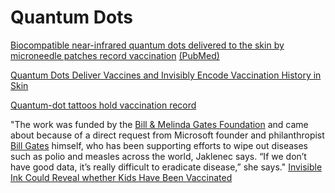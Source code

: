 <div class="menu-data" data-parent="#pages/blog/cv19/index"/></div>

# Quantum Dots

[Biocompatible near-infrared quantum dots delivered to the skin by microneedle patches record vaccination](https://stm.sciencemag.org/content/11/523/eaay7162)
[(PubMed)](https://pubmed.ncbi.nlm.nih.gov/31852802/)

[Quantum Dots Deliver Vaccines and Invisibly Encode Vaccination History in Skin](https://www.genengnews.com/topics/drug-discovery/quantum-dots-deliver-vaccines-and-invisibly-encode-vaccination-history-in-skin/)

[Quantum-dot tattoos hold vaccination record](https://news.rice.edu/2019/12/18/quantum-dot-tattoos-hold-vaccination-record/)

"The work was funded by the 
[Bill & Melinda Gates Foundation](#pages/blog/cv19/bilmel)
and came about because of a direct request from Microsoft founder and 
philanthropist [Bill Gates](#pages/blog/cv19/people/bill-gates)
himself, who has been supporting efforts to wipe out diseases such as polio 
and measles across the world, Jaklenec says. “If we don’t have good data, it’s 
really difficult to eradicate disease,” she says."
[Invisible Ink Could Reveal whether Kids Have Been Vaccinated](https://www.scientificamerican.com/article/invisible-ink-could-reveal-whether-kids-have-been-vaccinated/)



